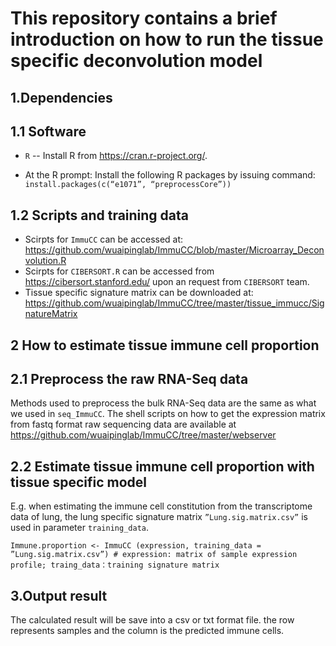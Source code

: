 This repository contains a brief introduction on how to run the tissue specific deconvolution model
======================================================================================================

1.Dependencies
------------------------------------------------------------------------------------------------------
 1.1 Software
---------
* `R` -- Install R from https://cran.r-project.org/.
 
* At the R prompt: Install the following R packages by issuing command:
      `install.packages(c(“e1071”, “preprocessCore”))`  

 1.2 Scripts and training data
------------------------------------------------------------------------------------------------------
* Scirpts for `ImmuCC` can be accessed at: https://github.com/wuaipinglab/ImmuCC/blob/master/Microarray_Deconvolution.R
* Scirpts for `CIBERSORT.R` can be accessed from https://cibersort.stanford.edu/ upon an request from `CIBERSORT` team.
* Tissue specific signature matrix can be downloaded at: https://github.com/wuaipinglab/ImmuCC/tree/master/tissue_immucc/SignatureMatrix


2 How to estimate tissue immune cell proportion
-----------------------------------------------------------------------------------------------------
 2.1 Preprocess the raw RNA-Seq data
  ------------------------------------
  Methods used to preprocess the bulk RNA-Seq data are the same as what we used in `seq_ImmuCC`. The shell scripts on how to get the expression matrix from fastq format raw sequencing data are available at https://github.com/wuaipinglab/ImmuCC/tree/master/webserver

 2.2 Estimate tissue immune cell proportion with tissue specific model
 ------------------------------------------------------------------------------------------------------
  E.g. when estimating the immune cell constitution from the transcriptome data of lung, the lung specific signature matrix   `”Lung.sig.matrix.csv”` is used in parameter `training_data`.

`Immune.proportion <- ImmuCC (expression, training_data = ”Lung.sig.matrix.csv”) # expression: matrix of sample expression profile; traing_data：training signature matrix`

3.Output result
--------------------------------------------------------------------------------------------------------
   The calculated result will be save into a csv or txt format file. the row represents samples and the column is the predicted immune cells. 
